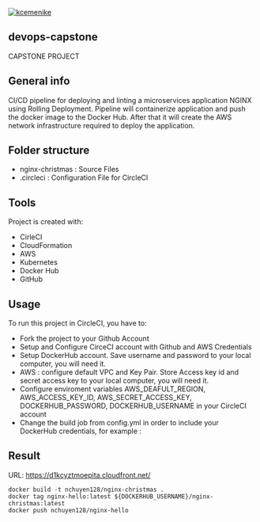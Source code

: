 [![kcemenike](https://circleci.com/gh/hades12x1/devops-capstone.svg?style=svg)](https://app.circleci.com/pipelines/github/hades12x1/devops-capstone)

## devops-capstone
CAPSTONE PROJECT

## General info
CI/CD pipeline for deploying and linting a microservices application NGINX using Rolling Deployment. Pipeline will containerize application and push the docker image to the Docker Hub.  After that it will create the AWS network infrastructure required to deploy the application.

## Folder structure
* nginx-christmas : Source Files
* .circleci : Configuration File for CircleCI
	
## Tools
Project is created with:

* CirleCI
* CloudFormation
* AWS
* Kubernetes
* Docker Hub
* GitHub
	
## Usage
To run this project in CircleCI, you have to:

* Fork the project to your Github Account
* Setup and Configure CirceCI account with Github and AWS Credentials
* Setup DockerHub account. Save username and password to your local computer, you will need it.
* AWS : configure default VPC  and Key Pair. Store Access key id and secret access key to your local computer, you will need it.
* Configure enviroment variables AWS_DEAFULT_REGION, AWS_ACCESS_KEY_ID, AWS_SECRET_ACCESS_KEY, DOCKERHUB_PASSWORD, DOCKERHUB_USERNAME in your CircleCI account
* Change the build job from config.yml in order to include your DockerHub credentials, for example :

## Result 
URL: https://d1kcyztmoepita.cloudfront.net/

```
docker build -t nchuyen128/nginx-christmas .
docker tag nginx-hello:latest ${DOCKERHUB_USERNAME}/nginx-christmas:latest
docker push nchuyen128/nginx-hello

```
